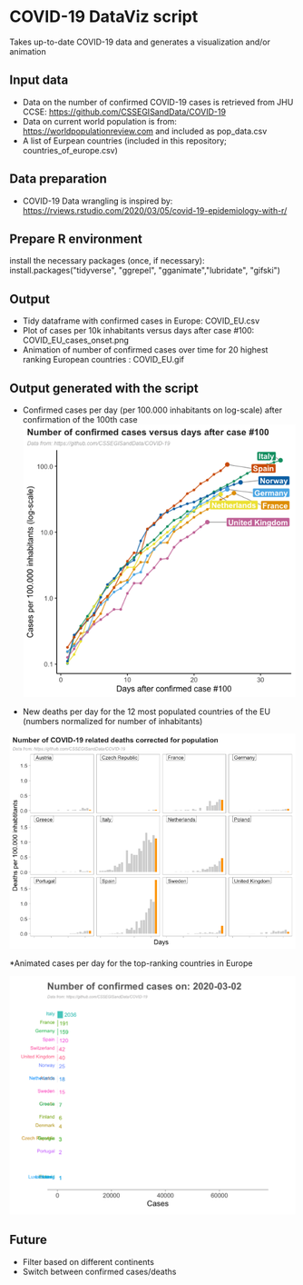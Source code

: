 # COVID-19 DataViz script
Takes up-to-date COVID-19 data and generates a visualization and/or animation


## Input data
* Data on the number of confirmed COVID-19 cases is retrieved from JHU CCSE: https://github.com/CSSEGISandData/COVID-19
* Data on current world population is from: https://worldpopulationreview.com and included as pop_data.csv
* A list of Eurpean countries (included in this repository; countries_of_europe.csv) 

## Data preparation
* COVID-19 Data wrangling is inspired by: https://rviews.rstudio.com/2020/03/05/covid-19-epidemiology-with-r/

## Prepare R environment
install the necessary packages (once, if necessary):
install.packages("tidyverse", "ggrepel", "gganimate","lubridate", "gifski")

## Output
* Tidy dataframe with confirmed cases in Europe: COVID_EU.csv
* Plot of cases per 10k inhabitants versus days after case #100: COVID_EU_cases_onset.png
* Animation of number of confirmed cases over time for 20 highest ranking European countries : COVID_EU.gif


## Output generated with the script

* Confirmed cases per day (per 100.000 inhabitants on log-scale) after confirmation of the 100th case
![Cases vs days](https://github.com/JoachimGoedhart/COVID-19_DataViz/raw/master/COVID_EU_cases_onset.png)


* New deaths per day for the 12 most populated countries of the EU (numbers normalized for number of inhabitants)

![Deaths per day](https://github.com/JoachimGoedhart/COVID-19_DataViz/raw/master/COVID_EU_deaths.png)

*Animated cases per day for the top-ranking countries in Europe

![Animated bars](https://github.com/JoachimGoedhart/COVID-19_DataViz/raw/master/COVID_EU.gif)

    
## Future
* Filter based on different continents
* Switch between confirmed cases/deaths

	
	



